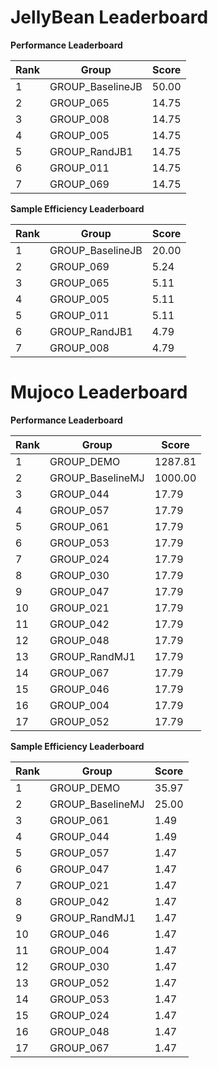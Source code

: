 # JellyBean Leaderboard

**Performance Leaderboard**

|Rank      |Group     |Score     |
|----------|----------|----------|
|1      |GROUP_BaselineJB     |50.00     |
|2      |GROUP_065     |14.75     |
|3      |GROUP_008     |14.75     |
|4      |GROUP_005     |14.75     |
|5      |GROUP_RandJB1     |14.75     |
|6      |GROUP_011     |14.75     |
|7      |GROUP_069     |14.75     |


**Sample Efficiency Leaderboard**

|Rank      |Group     |Score     |
|----------|----------|----------|
|1      |GROUP_BaselineJB     |20.00     |
|2      |GROUP_069     |5.24     |
|3      |GROUP_065     |5.11     |
|4      |GROUP_005     |5.11     |
|5      |GROUP_011     |5.11     |
|6      |GROUP_RandJB1     |4.79     |
|7      |GROUP_008     |4.79     |


# Mujoco Leaderboard

**Performance Leaderboard**

|Rank      |Group     |Score     |
|----------|----------|----------|
|1      |GROUP_DEMO     |1287.81     |
|2      |GROUP_BaselineMJ     |1000.00     |
|3      |GROUP_044     |17.79     |
|4      |GROUP_057     |17.79     |
|5      |GROUP_061     |17.79     |
|6      |GROUP_053     |17.79     |
|7      |GROUP_024     |17.79     |
|8      |GROUP_030     |17.79     |
|9      |GROUP_047     |17.79     |
|10      |GROUP_021     |17.79     |
|11      |GROUP_042     |17.79     |
|12      |GROUP_048     |17.79     |
|13      |GROUP_RandMJ1     |17.79     |
|14      |GROUP_067     |17.79     |
|15      |GROUP_046     |17.79     |
|16      |GROUP_004     |17.79     |
|17      |GROUP_052     |17.79     |


**Sample Efficiency Leaderboard**

|Rank      |Group     |Score     |
|----------|----------|----------|
|1      |GROUP_DEMO     |35.97     |
|2      |GROUP_BaselineMJ     |25.00     |
|3      |GROUP_061     |1.49     |
|4      |GROUP_044     |1.49     |
|5      |GROUP_057     |1.47     |
|6      |GROUP_047     |1.47     |
|7      |GROUP_021     |1.47     |
|8      |GROUP_042     |1.47     |
|9      |GROUP_RandMJ1     |1.47     |
|10      |GROUP_046     |1.47     |
|11      |GROUP_004     |1.47     |
|12      |GROUP_030     |1.47     |
|13      |GROUP_052     |1.47     |
|14      |GROUP_053     |1.47     |
|15      |GROUP_024     |1.47     |
|16      |GROUP_048     |1.47     |
|17      |GROUP_067     |1.47     |


